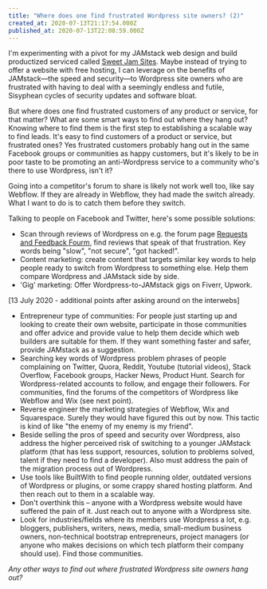 ```yaml
---
title: "Where does one find frustrated Wordpress site owners? (2)"
created_at: 2020-07-13T21:17:54.000Z
published_at: 2020-07-13T22:08:59.000Z
---
```

I'm experimenting with a pivot for my JAMstack web design and build productized serviced called [Sweet Jam Sites](https://sweetjamsites.com). Maybe instead of trying to offer a website with free hosting, I can leverage on the benefits of JAMstack—the speed and security—to Wordpress site owners who are frustrated with having to deal with a seemingly endless and futile, Sisyphean cycles of security updates and software bloat.

  

But where does one find frustrated customers of any product or service, for that matter? What are some smart ways to find out where they hang out? Knowing where to find them is the first step to establishing a scalable way to find leads. It's easy to find customers of a product or service, but frustrated ones? Yes frustrated customers probably hang out in the same Facebook groups or communities as happy customers, but it's likely to be in poor taste to be promoting an anti-Wordpress service to a community who's there to use Wordpress, isn't it? 

  

Going into a competitor's forum to share is likely not work well too, like say Webflow. If they are already in Webflow, they had made the switch already. What I want to do is to catch them before they switch.

  

Talking to people on Facebook and Twitter, here's some possible solutions:

  

*   Scan through reviews of Wordpress on e.g. the forum page [Requests and Feedback Fourm](https://wordpress.org/support/forum/requests-and-feedback/), find reviews that speak of that frustration. Key words being "slow", "not secure", "got hacked!".
*   Content marketing: create content that targets similar key words to help people ready to switch from Wordpress to something else. Help them compare Wordpress and JAMstack side by side.
*   'Gig' marketing: Offer Wordpress-to-JAMstack gigs on Fiverr, Upwork.

  

\[13 July 2020 - additional points after asking around on the interwebs\]

  

*   Entrepreneur type of communities: For people just starting up and looking to create their own website, participate in those communities and offer advice and provide value to help them decide which web builders are suitable for them. If they want something faster and safer, provide JAMstack as a suggestion.
*   Searching key words of Wordpress problem phrases of people complaining on Twitter, Quora, Reddit, Youtube (tutorial videos), Stack Overflow, Facebook groups, Hacker News, Product Hunt. Search for Wordpress-related accounts to follow, and engage their followers. For communities, find the forums of the competitors of Wordpress like Webflow and Wix (see next point).
*   Reverse engineer the marketing strategies of Webflow, Wix and Squarespace. Surely they would have figured this out by now. This tactic is kind of like "the enemy of my enemy is my friend".
*   Beside selling the pros of speed and security over Wordpress, also address the higher perceived risk of switching to a younger JAMstack platform (that has less support, resources, solution to problems solved, talent if they need to find a developer). Also must address the pain of the migration process out of Wordpress.
*   Use tools like BuiltWith to find people running older, outdated versions of Wordpress or plugins, or some crappy shared hosting platform. And then reach out to them in a scalable way.
*   Don't overthink this – anyone with a Wordpress website would have suffered the pain of it. Just reach out to anyone with a Wordpress site.
*   Look for industries/fields where its members use Wordpress a lot, e.g. bloggers, publishers, writers, news, media, small-medium business owners, non-technical bootstrap entrepreneurs, project managers (or anyone who makes decisions on which tech platform their company should use). Find those communities. 

  

_Any other ways to find out where frustrated Wordpress site owners hang out?_
